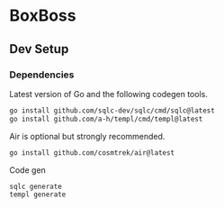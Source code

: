 # BoxBoss

## Dev Setup

### Dependencies

Latest version of Go and the following codegen tools.

```sh
go install github.com/sqlc-dev/sqlc/cmd/sqlc@latest
go install github.com/a-h/templ/cmd/templ@latest
```

Air is optional but strongly recommended.

```sh
go install github.com/cosmtrek/air@latest
```

Code gen

```sh
sqlc generate
templ generate
```
